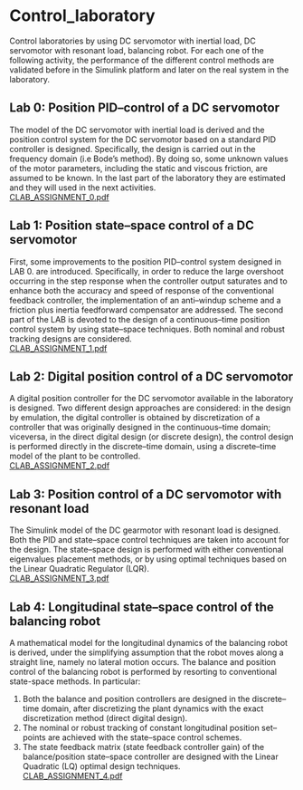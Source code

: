 # Control_laboratory
Control laboratories by using DC servomotor with inertial load, DC servomotor with resonant load, balancing robot.
For each one of the following activity, the performance of the different control methods are validated before in the Simulink platform and later on the real system in the laboratory.
## Lab 0: Position PID–control of a DC servomotor
The model of the DC servomotor with inertial load is derived and the position control system for the DC servomotor based on a standard PID controller is designed. Specifically, the design is carried out in the frequency domain (i.e Bode’s method). By doing so, some unknown values of the motor parameters, including the static and viscous friction, are assumed to be known. In the last part of the laboratory they are estimated and they will used in the next activities.\
[CLAB_ASSIGNMENT_0.pdf](https://github.com/Gioo96/Control_laboratory/files/10153065/CLAB_ASSIGNMENT_0.pdf)
## Lab 1: Position state–space control of a DC servomotor
First, some improvements to the position PID–control system designed in LAB 0. are introduced. Specifically, in order to reduce the large overshoot  occurring in the step response when the controller output saturates and to enhance both the accuracy and speed of response of the conventional feedback controller, the implementation of an anti–windup scheme and a friction plus inertia feedforward compensator are addressed. The second part of the LAB is devoted to the design of a continuous–time position control system by using state–space techniques. Both nominal and robust tracking designs are considered.\
[CLAB_ASSIGNMENT_1.pdf](https://github.com/Gioo96/Control_laboratory/files/10153084/CLAB_ASSIGNMENT_1.pdf)
## Lab 2: Digital position control of a DC servomotor 
A digital position controller for the DC servomotor available in the laboratory is designed. Two different design approaches are considered: in the design by emulation, the digital controller is obtained by discretization of a controller that was originally designed in the continuous–time domain; viceversa, in the direct digital design (or discrete design), the control design is performed directly in the discrete–time domain, using a discrete–time model of the plant to be controlled.\
[CLAB_ASSIGNMENT_2.pdf](https://github.com/Gioo96/Control_laboratory/files/10153105/CLAB_ASSIGNMENT_2.pdf)
## Lab 3: Position control of a DC servomotor with resonant load
The Simulink model of the DC gearmotor with resonant load is designed. Both the PID and state–space control techniques are taken into account for the design. The state–space design is performed with either conventional eigenvalues placement methods, or by using optimal techniques based on the Linear Quadratic Regulator (LQR).\
[CLAB_ASSIGNMENT_3.pdf](https://github.com/Gioo96/Control_laboratory/files/10153147/CLAB_ASSIGNMENT_3.pdf)
## Lab 4: Longitudinal state–space control of the balancing robot
A mathematical model for the longitudinal dynamics of the balancing robot is derived, under the simplifying assumption that the robot moves along a  straight line, namely no lateral motion occurs. The balance and position control of the balancing robot is performed by resorting to conventional state-space methods. In particular: 
1. Both the balance and position controllers are designed in the discrete–time domain, after discretizing the plant dynamics with the exact discretization    method (direct digital design). 
2. The nominal or robust tracking of constant longitudinal position set–points are achieved with the state–space control schemes.
3. The state feedback matrix (state feedback controller gain) of the balance/position state–space controller are designed with the Linear Quadratic (LQ)      optimal design techniques.\
[CLAB_ASSIGNMENT_4.pdf](https://github.com/Gioo96/Control_laboratory/files/10153131/CLAB_ASSIGNMENT_4.pdf)

